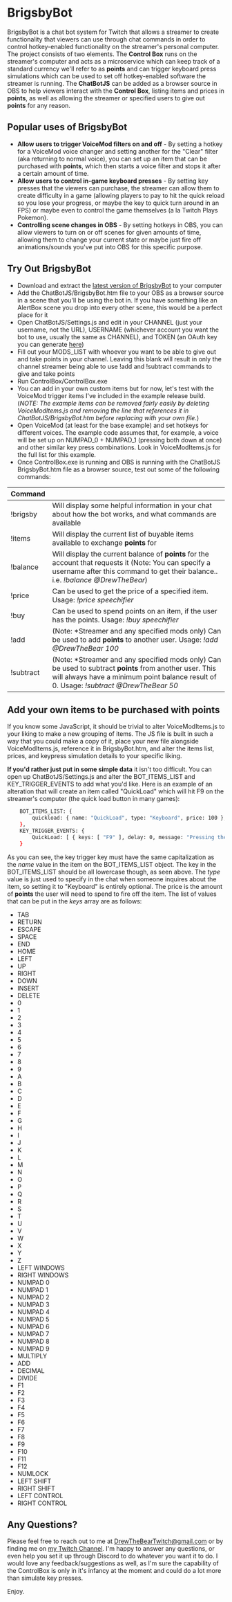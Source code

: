 # BrigsbyBot

BrigsbyBot is a chat bot system for Twitch that allows a streamer to create functionality that viewers can use through chat commands in order to control hotkey-enabled functionality on the streamer's personal computer. The project consists of two elements. The **Control Box** runs on the streamer's computer and acts as a microservice which can keep track of a standard currency we'll refer to as **points** and can trigger keyboard press simulations which can be used to set off hotkey-enabled software the streamer is running. The  **ChatBotJS** can be added as a browser source in OBS to help viewers interact with the **Control Box**, listing items and prices in **points**, as well as allowing the streamer or specified users to give out **points** for any reason.

## Popular uses of BrigsbyBot

* **Allow users to trigger VoiceMod filters on and off** - By setting a hotkey for a VoiceMod voice changer and setting another for the "Clear" filter (aka returning to normal voice), you can set up an item that can be purchased with **points**, which then starts a voice filter and stops it after a certain amount of time.
* **Allow users to control in-game keyboard presses** - By setting key presses that the viewers can purchase, the streamer can allow them to create difficulty in a game (allowing players to pay to hit the quick reload so you lose your progress, or maybe the key to quick turn around in an FPS) or maybe even to control the game themselves (a la Twitch Plays Pokemon).
* **Controlling scene changes in OBS** - By setting hotkeys in OBS, you can allow viewers to turn on or off scenes for given amounts of time, allowing them to change your current state or maybe just fire off animations/sounds you've put into OBS for this specific purpose.

## Try Out BrigsbyBot

- Download and extract the [latest version of BrigsbyBot](https://github.com/DrewBanyai/BrigsbyBot/archive/refs/heads/release.zip) to your computer
- Add the ChatBotJS/BrigsbyBot.htm file to your OBS as a browser source in a scene that you'll be using the bot in. If you have something like an AlertBox scene you drop into every other scene, this would be a perfect place for it
- Open ChatBotJS/Settings.js and edit in your CHANNEL (just your username, not the URL), USERNAME (whichever account you want the bot to use, usually the same as CHANNEL), and TOKEN (an OAuth key you can generate [here](https://twitchapps.com/tmi/))
- Fill out your MODS_LIST with whoever you want to be able to give out and take points in your channel. Leaving this blank will result in only the channel streamer being able to use !add and !subtract commands to give and take points
- Run ControlBox/ControlBox.exe
- You can add in your own custom items but for now, let's test with the VoiceMod trigger items I've included in the example release build. (*NOTE: The example items can be removed fairly easily by deleting VoiceModItems.js and removing the line that references it in ChatBotJS/BrigsbyBot.htm before replacing with your own file.*)
- Open VoiceMod (at least for the base example) and set hotkeys for different voices. The example code assumes that, for example, a voice will be set up on NUMPAD_0 + NUMPAD_1 (pressing both down at once) and other similar key press combinations. Look in VoiceModItems.js for the full list for this example.
- Once ControlBox.exe is running and OBS is running with the ChatBotJS BrigsbyBot.htm file as a browser source, test out some of the following commands:

| Command |  |
| ------ | ------ |
| !brigsby | Will display some helpful information in your chat about how the bot works, and what commands are available |
| !items | Will display the current list of buyable items available to exchange **points** for |
| !balance | Will display the current balance of **points** for the account that requests it (Note: You can specify a username after this command to get their balance.. i.e. *!balance @DrewTheBear*) |
| !price | Can be used to get the price of a specified item. Usage: *!price speechifier* |
| !buy | Can be used to spend points on an item, if the user has the points. Usage: *!buy speechifier* |
| !add | (Note: *Streamer and any specified mods only) Can be used to add **points** to another user. Usage: *!add @DrewTheBear 100* |
| !subtract | (Note: *Streamer and any specified mods only) Can be used to subtract **points** from another user. This will always have a minimum point balance result of 0. Usage: *!subtract @DrewTheBear 50* |

## Add your own items to be purchased with points

If you know some JavaScript, it should be trivial to alter VoiceModItems.js to your liking to make a new grouping of items. The JS file is built in such a way that you could make a copy of it, place your new file alongside VoiceModItems.js, reference it in BrigsbyBot.htm, and alter the items list, prices, and keypress simulation details to your specific liking.

**If you'd rather just put in some simple data** it isn't too difficult. You can open up ChatBotJS/Settings.js and alter the BOT_ITEMS_LIST and KEY_TRIGGER_EVENTS to add what you'd like. Here is an example of an alteration that will create an item called "QuickLoad" which will hit F9 on the streamer's computer (the quick load button in many games):

```sh
    BOT_ITEMS_LIST: {
        quickload: { name: "QuickLoad", type: "Keyboard", price: 100 },
    },
    KEY_TRIGGER_EVENTS: {
        QuickLoad: [ { keys: [ "F9" ], delay: 0, message: "Pressing the QuickLoad key!" }, ],
    }
```

As you can see, the key trigger key must have the same capitalization as the *name* value in the item on the BOT_ITEMS_LIST object. The key in the BOT_ITEMS_LIST should be all lowercase though, as seen above. The *type* value is just used to specify in the chat when someone inquires about the item, so setting it to "Keyboard" is entirely optional. The price is the amount of **points** the user will need to spend to fire off the item. The list of values that can be put in the *keys* array are as follows: 
- TAB
- RETURN
- ESCAPE
- SPACE
- END
- HOME
- LEFT
- UP
- RIGHT
- DOWN
- INSERT
- DELETE
- 0
- 1
- 2
- 3
- 4
- 5
- 6
- 7
- 8
- 9
- A
- B
- C
- D
- E
- F
- G
- H
- I
- J
- K
- L
- M
- N
- O
- P
- Q
- R
- S
- T
- U
- V
- W
- X
- Y
- Z
- LEFT WINDOWS
- RIGHT WINDOWS
- NUMPAD 0
- NUMPAD 1
- NUMPAD 2
- NUMPAD 3
- NUMPAD 4
- NUMPAD 5
- NUMPAD 6
- NUMPAD 7
- NUMPAD 8
- NUMPAD 9
- MULTIPLY
- ADD
- DECIMAL
- DIVIDE
- F1
- F2
- F3
- F4
- F5
- F6
- F7
- F8
- F9
- F10
- F11
- F12
- NUMLOCK
- LEFT SHIFT
- RIGHT SHIFT
- LEFT CONTROL
- RIGHT CONTROL

## Any Questions?

Please feel free to reach out to me at DrewTheBearTwitch@gmail.com or by finding me on [my Twitch Channel](http://twitch.tv/DrewTheBear). I'm happy to answer any questions, or even help you set it up through Discord to do whatever you want it to do. I would love any feedback/suggestions as well, as I'm sure the capability of the ControlBox is only in it's infancy at the moment and could do a lot more than simulate key presses.

Enjoy.